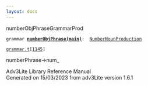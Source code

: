 ```yaml
---
layout: docs
---
```

<span class="title">numberObjPhrase</span><span class="type">GrammarProd</span>

`grammar `**[`numberObjPhrase(main)`](../object/numberObjPhrase(main).html)**` :   `[`NumberNounProduction`](../object/NumberNounProduction.html)

[`grammar.t`](../file/grammar.t.html)`[`[`1145`](../source/grammar.t.html#1145)`]`

<div class="gramrule">

numberPhrase-\>num\_

</div>

<div class="ftr">

Adv3Lite Library Reference Manual  
Generated on 15/03/2023 from adv3Lite version 1.6.1

</div>
